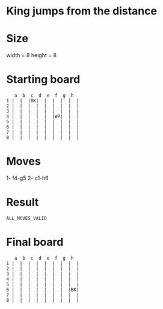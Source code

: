 # King jumps from the distance

# Size
width = 8
height = 8

# Starting board
```
   a  b  c  d  e  f  g  h
1 |  |  |BK|  |  |  |  |  |
2 |  |  |  |  |  |  |  |  |
3 |  |  |  |  |  |  |  |  |
4 |  |  |  |  |  |WP|  |  |
5 |  |  |  |  |  |  |  |  |
6 |  |  |  |  |  |  |  |  |
7 |  |  |  |  |  |  |  |  |
8 |  |  |  |  |  |  |  |  |
```
# Moves
1- f4-g5
2- c1-h6



# Result
`ALL_MOVES_VALID`

# Final board
```
   a  b  c  d  e  f  g  h
1 |  |  |  |  |  |  |  |  |
2 |  |  |  |  |  |  |  |  |
3 |  |  |  |  |  |  |  |  |
4 |  |  |  |  |  |  |  |  |
5 |  |  |  |  |  |  |  |  |
6 |  |  |  |  |  |  |  |BK|
7 |  |  |  |  |  |  |  |  |
8 |  |  |  |  |  |  |  |  |
```
